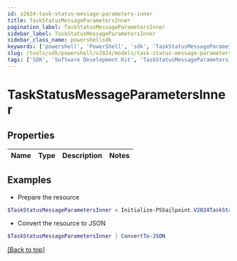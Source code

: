 ```yaml
---
id: v2024-task-status-message-parameters-inner
title: TaskStatusMessageParametersInner
pagination_label: TaskStatusMessageParametersInner
sidebar_label: TaskStatusMessageParametersInner
sidebar_class_name: powershellsdk
keywords: ['powershell', 'PowerShell', 'sdk', 'TaskStatusMessageParametersInner'] 
slug: /tools/sdk/powershell/v2024/models/task-status-message-parameters-inner
tags: ['SDK', 'Software Development Kit', 'TaskStatusMessageParametersInner']
---
```



# TaskStatusMessageParametersInner

## Properties

Name | Type | Description | Notes
------------ | ------------- | ------------- | -------------

## Examples

- Prepare the resource
```powershell
$TaskStatusMessageParametersInner = Initialize-PSSailpoint.V2024TaskStatusMessageParametersInner 
```

- Convert the resource to JSON
```powershell
$TaskStatusMessageParametersInner | ConvertTo-JSON
```


[[Back to top]](#) 

